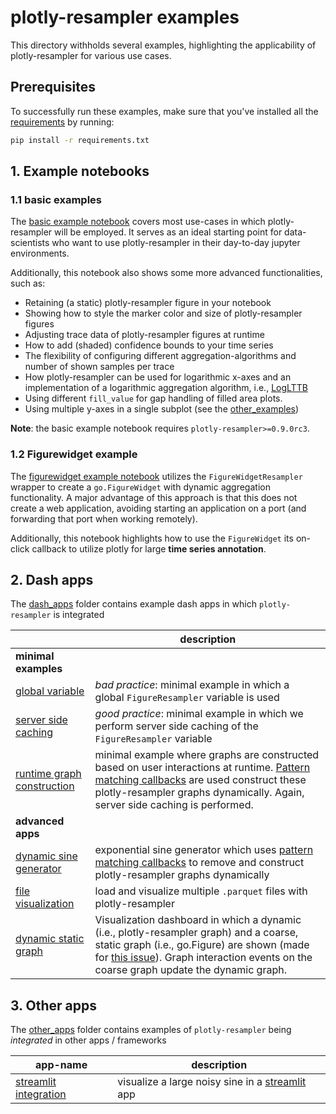 # plotly-resampler examples

This directory withholds several examples, highlighting the applicability of plotly-resampler for various use cases.


## Prerequisites

To successfully run these examples, make sure that you've installed all the [requirements](requirements.txt) by running:
```bash
pip install -r requirements.txt
```

## 1. Example notebooks
### 1.1 basic examples

The [basic example notebook](basic_example.ipynb) covers most use-cases in which plotly-resampler will be employed. It serves as an ideal starting point for data-scientists who want to use plotly-resampler in their day-to-day jupyter environments.

Additionally, this notebook also shows some more advanced functionalities, such as:
* Retaining (a static) plotly-resampler figure in your notebook
* Showing how to style the marker color and size of plotly-resampler figures
* Adjusting trace data of plotly-resampler figures at runtime
* How to add (shaded) confidence bounds to your time series
* The flexibility of configuring different aggregation-algorithms and number of shown samples per trace
* How plotly-resampler can be used for logarithmic x-axes and an implementation of a logarithmic aggregation algorithm, i.e., [LogLTTB](example_utils/loglttb.py)
* Using different `fill_value` for gap handling of filled area plots.
* Using multiple y-axes in a single subplot (see the [other_examples](other_examples.ipynb))

**Note**: the basic example notebook requires `plotly-resampler>=0.9.0rc3`.

### 1.2 Figurewidget example

The [figurewidget example notebook](figurewidget_example.ipynb) utilizes the `FigureWidgetResampler` wrapper to create a `go.FigureWidget` with dynamic aggregation functionality. A major advantage of this approach is that this does not create a web application, avoiding starting an application on a port (and forwarding that port when working remotely).

Additionally, this notebook highlights how to use the `FigureWidget` its on-click callback to utilize plotly for large **time series annotation**.

## 2. Dash apps

The [dash_apps](dash_apps/) folder contains example dash apps in which `plotly-resampler` is integrated

|                                                          | description                                                                                                                                                                                                                                                                         |
|------------------------------------------------------------------|-------------------------------------------------------------------------------------------------------------------------------------------------------------------------------------------------------------------------------------------------------------------------------------|
| **minimal examples** |                                                                                                                                                                                                                                                                                     |
| [global variable](dash_apps/01_minimal_global.py) | *bad practice*: minimal example in which a global `FigureResampler` variable is used                                                                                                                                                                                                |
| [server side caching](dash_apps/02_minimal_cache.py) | *good practice*: minimal example in which we perform server side caching of the `FigureResampler` variable                                                                                                                                                                          |
| [runtime graph construction](dash_apps/03_minimal_cache_dynamic.py) | minimal example where graphs are constructed based on user interactions at runtime. [Pattern matching callbacks](https://dash.plotly.com/pattern-matching-callbacks) are used construct these plotly-resampler graphs dynamically. Again, server side caching is performed.         |
| **advanced apps** |                                                                                                                                                                                                                                                                                     |
| [dynamic sine generator](dash_apps/11_sine_generator.py) | exponential sine generator which uses [pattern matching callbacks](https://dash.plotly.com/pattern-matching-callbacks) to remove and construct plotly-resampler graphs dynamically                                                                                                  |
| [file visualization](dash_apps/12_file_selector.py) | load and visualize multiple `.parquet` files with plotly-resampler                                                                                                                                                                                                                  |
| [dynamic static graph](dash_apps/13_coarse_fine.py) | Visualization dashboard in which a dynamic (i.e., plotly-resampler graph) and a coarse, static graph (i.e., go.Figure) are shown (made for [this issue](https://github.com/predict-idlab/plotly-resampler/issues/56)). Graph interaction events on the coarse graph update the dynamic graph. |

## 3. Other apps

The [other_apps](other_apps/) folder contains examples of `plotly-resampler` being *integrated* in other apps / frameworks

| app-name | description |
| --- | --- |
| [streamlit integration](other_apps/streamlit_app.py) | visualize a large noisy sine in a [streamlit](https://streamlit.io/) app |